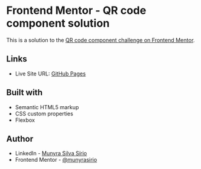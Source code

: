 # Frontend Mentor - QR code component solution

This is a solution to the [QR code component challenge on Frontend Mentor](https://www.frontendmentor.io/challenges/qr-code-component-iux_sIO_H).

## Links

- Live Site URL: [GitHub Pages](https://munyrasirio.github.io/qr-code-component-main/)

## Built with

- Semantic HTML5 markup
- CSS custom properties
- Flexbox

## Author

- LinkedIn - [Munyra Silva Sírio](https://www.linkedin.com/in/munyrassirio/)
- Frontend Mentor - [@munyrasirio](https://www.frontendmentor.io/profile/munyrasirio)